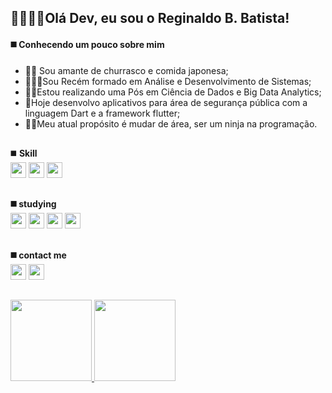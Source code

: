 ## 🖖🏻🧑‍💻Olá Dev, eu sou o Reginaldo B. Batista!
#### ◼️ Conhecendo um pouco sobre mim
 - 🥩🍣 Sou amante de churrasco e comida japonesa;
 - 👨🏻‍💻Sou Recém formado em Análise e Desenvolvimento de Sistemas;
 - 👨‍🎓Estou realizando uma Pós em Ciência de Dados e Big Data Analytics;
 - 💾Hoje desenvolvo aplicativos para área de segurança pública com a
 linguagem Dart e a framework flutter;
 - 🐱‍👤Meu atual propósito é mudar de área, ser um ninja na programação.
##
<div>
    ◼️ <b>Skill</b><br>
    <img height=25 src="https://img.shields.io/badge/HTML5-1a1b27?style=for-the-badge&logo=html5&logoColor=E96228">
    <img height=25 src="https://img.shields.io/badge/CSS3-1a1b27?style=for-the-badge&logo=css3&logoColor=55A2DD">
    <img height=25 src="https://img.shields.io/badge/Flutter-1a1b27?style=for-the-badge&logo=flutter&logoColor=66B1F1">
 </div>
 
 ##
<div>
    <b>◼️ studying</b>
    <div>
        <img height=25 src="https://img.shields.io/badge/JavaScript-1a1b27?style=for-the-badge&logo=javascript&logoColor=F7DF1E" />
        <img height=25 src="https://img.shields.io/badge/Flutter-1a1b27?style=for-the-badge&logo=flutter&logoColor=66B1F1">
        <img height=25 src="https://img.shields.io/badge/Dart-1a1b27?style=for-the-badge&logo=dart&logoColor=3FBEF7" />
        <img height=25 src="https://img.shields.io/badge/Python-1a1b27?style=for-the-badge&logo=python&logoColor=F7DF1E" />
    </div>
</div>

##
<div>
    <b>◼️ contact me</b>
    <div>
        <a href="https://www.linkedin.com/in/reginaldo-barbosa-batista-b418a8104/" target="_blank"><img alight=left height=25 src="https://img.shields.io/badge/LinkedIn-0077B5?style=for-the-badge&logo=linkedin&logoColor=white" target="_blank" /></a>
        <a href="emailto:reginaldobbatista@gmail.com" target="_blank"><img height=25 src="https://img.shields.io/badge/Gmail-D14836?style=for-the-badge&logo=gmail&logoColor=white"></a>
     </div>
</div>

##
<div align="left">
  <a href="https://github.com/reginaldobbatista">
  <img height="130em" src="https://github-readme-stats.vercel.app/api?username=reginaldobbatista&show_icons=true&theme=tokyonight&include_all_commits=true&count_private=true"/>
  <img height="130em" src="https://github-readme-stats.vercel.app/api/top-langs/?username=reginaldobbatista&layout=compact&langs_count=7&theme=tokyonight"/>
</div>

